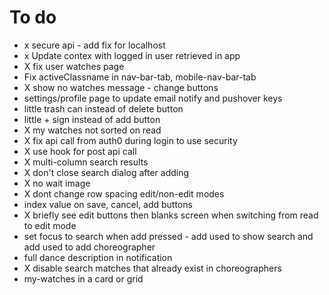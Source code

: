 # To do

- x secure api - add fix for localhost
- x Update contex with logged in user retrieved in app
- X fix user watches page
- Fix activeClassname in nav-bar-tab, mobile-nav-bar-tab
- X show no watches message - change buttons
- settings/profile page to update email notify and pushover keys
- little trash can instead of delete button
- little + sign instead of add button
- X my watches not sorted on read
- X fix api call from auth0 during login to use security
- X use hook for post api call
- X multi-column search results
- X don't close search dialog after adding
- X no wait image
- X dont change row spacing edit/non-edit modes
- index value on save, cancel, add buttons
- X briefly see edit buttons then blanks screen when switching from read to edit mode
- set focus to search when add pressed - add used to show search and add used to add choreographer
- full dance description in notification
- X disable search matches that already exist in choreographers
- my-watches in a card or grid
